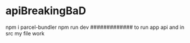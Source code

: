 # apiBreakingBaD
npm i parcel-bundler
npm run dev 
#############
to run app api and in src my file work
